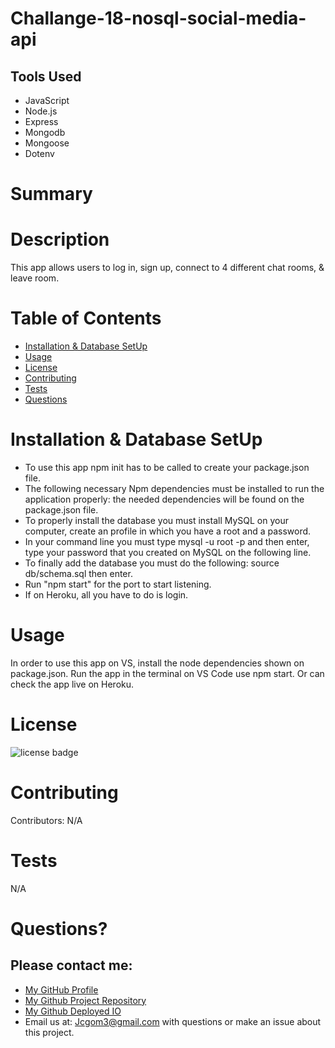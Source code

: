 # Challange-18-nosql-social-media-api



## Tools Used

* JavaScript
* Node.js
* Express
* Mongodb
* Mongoose
* Dotenv







# Summary


# Description
This app allows users to log in, sign up, connect to 4 different chat rooms, & leave room.

# Table of Contents 
* [Installation & Database SetUp](#Installation)
* [Usage](#usage)
* [License](#license)
* [Contributing](#contributing)
* [Tests](#tests)
* [Questions](#questions)

# Installation & Database SetUp
* To use this app npm init has to be called to create your package.json file.
* The following necessary Npm dependencies must be installed to run the application properly: the needed dependencies will be found on the package.json file.
* To properly install the database you must install MySQL on your computer, create an profile in which you have a root and a password.
* In your command line you must type mysql -u root -p and then enter, type your password that you created on MySQL on the following line.
* To finally add the database you must do the following: source db/schema.sql then enter.
* Run "npm start" for the port to start listening.
* If on Heroku, all you have to do is login.



# Usage
In order to use this app on VS, install the node dependencies shown on package.json. Run the app in the terminal on VS Code use npm start. Or can check the app live on Heroku.



# License
![license badge](https://img.shields.io/badge/license-MIT-brightgreen)

# Contributing
​Contributors: N/A

# Tests
N/A

# Questions?
## Please contact me:
  * [My GitHub Profile](https://github.com/jcgom3)
  * [My Github Project Repository](https://github.com/jcgom3/)
  * [My Github Deployed IO](https://jcgom3.github.io/)
  * Email us at: [Jcgom3@gmail.com](mailto:Jcgom3@gmail.com) with questions or make an issue about this project.